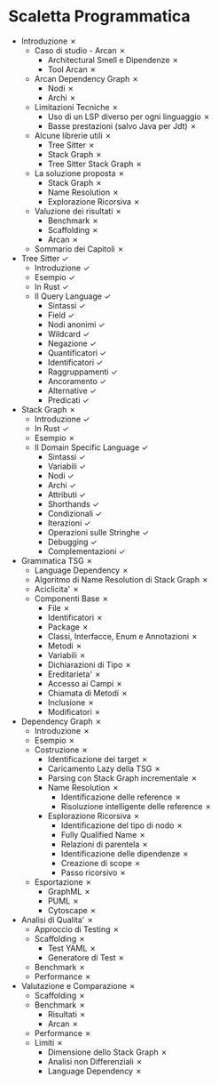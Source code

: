 # Scaletta Programmatica

- Introduzione &cross;
    - Caso di studio - Arcan &cross;
      - Architectural Smell e Dipendenze &cross;
      - Tool Arcan &cross;
    - Arcan Dependency Graph &cross;
      - Nodi &cross;
      - Archi &cross;
    - Limitazioni Tecniche &cross;
      - Uso di un LSP diverso per ogni linguaggio &cross;
      - Basse prestazioni (salvo Java per Jdt) &cross;
    - Alcune librerie utili &cross;
      - Tree Sitter &cross;
      - Stack Graph &cross;
      - Tree Sitter Stack Graph &cross;
    - La soluzione proposta &cross;
      - Stack Graph &cross;
      - Name Resolution &cross;
      - Explorazione Ricorsiva &cross;
    - Valuzione dei risultati &cross;
      - Benchmark &cross;
      - Scaffolding &cross;
      - Arcan &cross;
    - Sommario dei Capitoli &cross;
- Tree Sitter &check;
    - Introduzione &check;
    - Esempio &check;
    - In Rust &check;
    - Il Query Language &check;
      - Sintassi &check;
      - Field &check;
      - Nodi anonimi &check;
      - Wildcard &check;
      - Negazione &check;
      - Quantificatori &check;
      - Identificatori &check;
      - Raggruppamenti &check;
      - Ancoramento &check;
      - Alternative &check;
      - Predicati &check;
- Stack Graph &cross;
    - Introduzione &check;
    - In Rust &check;
    - Esempio &cross;
    - Il Domain Specific Language &check;
      - Sintassi &check;
      - Variabili &check;
      - Nodi &check;
      - Archi &check;
      - Attributi &check;
      - Shorthands &check;
      - Condizionali &check;
      - Iterazioni &check;
      - Operazioni sulle Stringhe &check;
      - Debugging &check;
      - Complementazioni &check;
- Grammatica TSG &cross;
    - Language Dependency &cross;
    - Algoritmo di Name Resolution di Stack Graph &cross;
    - Aciclicita' &cross;
    - Componenti Base &cross;
      - File &cross;
      - Identificatori &cross;
      - Package &cross;
      - Classi, Interfacce, Enum e Annotazioni &cross;
      - Metodi &cross;
      - Variabili &cross;
      - Dichiarazioni di Tipo &cross;
      - Ereditarieta' &cross;
      - Accesso ai Campi &cross;
      - Chiamata di Metodi &cross;
      - Inclusione &cross;
      - Modificatori &cross;
- Dependency Graph &cross;
    - Introduzione &cross;
    - Esempio &cross;
    - Costruzione &cross;
      - Identificazione dei target &cross;
      - Caricamento Lazy della TSG &cross;
      - Parsing con Stack Graph incrementale &cross;
      - Name Resolution &cross;
        - Identificazione delle reference &cross;
        - Risoluzione intelligente delle reference &cross;
      - Esplorazione Ricorsiva &cross;
        - Identificazione del tipo di nodo &cross;
        - Fully Qualified Name &cross;
        - Relazioni di parentela &cross;
        - Identificazione delle dipendenze &cross;
        - Creazione di scope &cross;
        - Passo ricorsivo &cross;
    - Esportazione &cross;
      - GraphML &cross;
      - PUML &cross;
      - Cytoscape &cross;
- Analisi di Qualita' &cross;
    - Approccio di Testing &cross;
    - Scaffolding &cross;
      - Test YAML &cross;
      - Generatore di Test &cross;
    - Benchmark &cross;
    - Performance &cross;
- Valutazione e Comparazione &cross;
    - Scaffolding &cross;
    - Benchmark &cross;
      - Risultati &cross;
      - Arcan &cross;
    - Performance &cross;
    - Limiti &cross;
      - Dimensione dello Stack Graph &cross;
      - Analisi non Differenziali &cross;
      - Language Dependency &cross;

[//]: <> (- Socialismo e Barbarie &cross;)
[//]: <> (  - Scarica barile sul neo liberismo &cross;)
[//]: <> (  - Insulti gratuiti a Istituto Liberale &cross;)
[//]: <> (  - Ode alla Carrozza Vicinale Piano Ribassato &cross;)
